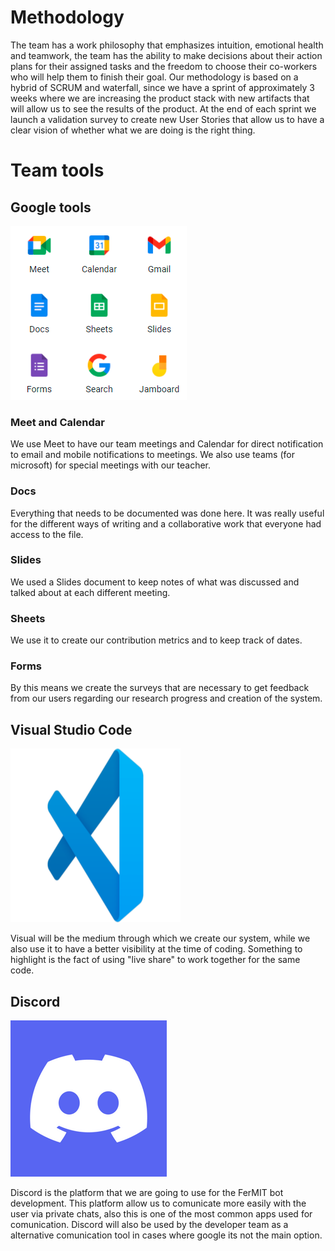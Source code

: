 # Methodology

The team has a work philosophy that emphasizes intuition, emotional health and teamwork, the team has the ability to make decisions about their action plans for their assigned tasks and the freedom to choose their co-workers who will help them to finish their goal. Our methodology is based on a hybrid of SCRUM and waterfall, since we have a sprint of approximately 3 weeks where we are increasing the product stack with new artifacts that will allow us to see the results of the product. At the end of each sprint we launch a validation survey to create new User Stories that allow us to have a clear vision of whether what we are doing is the right thing.

# Team tools

## Google tools

![Google](google_tools.png "Only this")

### Meet and Calendar

We use Meet to have our team meetings and Calendar for direct notification to email and mobile notifications to meetings. We also use teams (for microsoft) for special meetings with our teacher.

### Docs

Everything that needs to be documented was done here. It was really useful for the different ways of writing and a collaborative work that everyone had access to the file.

### Slides

We used a Slides document to keep notes of what was discussed and talked about at each different meeting.

### Sheets

We use it to create our contribution metrics and to keep track of dates.

### Forms

By this means we create the surveys that are necessary to get feedback from our users regarding our research progress and creation of the system.

## Visual Studio Code

![Visual](visual.png "Coding time!!")

Visual will be the medium through which we create our system, while we also use it to have a better visibility at the time of coding.
Something to highlight is the fact of using "live share" to work together for the same code.

## Discord
![Discord](Discord.png "FerMIT")

Discord is the platform that we are going to use for the FerMIT bot development. This platform allow us to comunicate more easily with the user via private chats, also this is one of the most common apps used for comunication. Discord will also be used by the developer team as a alternative comunication tool in cases where google its not the main option.
